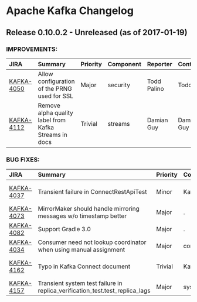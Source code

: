 
<!---
# Licensed to the Apache Software Foundation (ASF) under one
# or more contributor license agreements.  See the NOTICE file
# distributed with this work for additional information
# regarding copyright ownership.  The ASF licenses this file
# to you under the Apache License, Version 2.0 (the
# "License"); you may not use this file except in compliance
# with the License.  You may obtain a copy of the License at
#
#     http://www.apache.org/licenses/LICENSE-2.0
#
# Unless required by applicable law or agreed to in writing, software
# distributed under the License is distributed on an "AS IS" BASIS,
# WITHOUT WARRANTIES OR CONDITIONS OF ANY KIND, either express or implied.
# See the License for the specific language governing permissions and
# limitations under the License.
-->
# Apache Kafka Changelog

## Release 0.10.0.2 - Unreleased (as of 2017-01-19)



### IMPROVEMENTS:

| JIRA | Summary | Priority | Component | Reporter | Contributor |
|:---- |:---- | :--- |:---- |:---- |:---- |
| [KAFKA-4050](https://issues.apache.org/jira/browse/KAFKA-4050) | Allow configuration of the PRNG used for SSL |  Major | security | Todd Palino | Todd Palino |
| [KAFKA-4112](https://issues.apache.org/jira/browse/KAFKA-4112) | Remove alpha quality label from Kafka Streams in docs |  Trivial | streams | Damian Guy | Damian Guy |


### BUG FIXES:

| JIRA | Summary | Priority | Component | Reporter | Contributor |
|:---- |:---- | :--- |:---- |:---- |:---- |
| [KAFKA-4037](https://issues.apache.org/jira/browse/KAFKA-4037) | Transient failure in ConnectRestApiTest |  Minor | KafkaConnect | Ewen Cheslack-Postava | Ewen Cheslack-Postava |
| [KAFKA-4073](https://issues.apache.org/jira/browse/KAFKA-4073) | MirrorMaker should handle mirroring messages w/o timestamp better |  Major | . | Jun Rao | Ismael Juma |
| [KAFKA-4082](https://issues.apache.org/jira/browse/KAFKA-4082) | Support Gradle 3.0 |  Major | . | Ismael Juma | Ismael Juma |
| [KAFKA-4034](https://issues.apache.org/jira/browse/KAFKA-4034) | Consumer need not lookup coordinator when using manual assignment |  Major | consumer | Jason Gustafson | Jason Gustafson |
| [KAFKA-4162](https://issues.apache.org/jira/browse/KAFKA-4162) | Typo in Kafka Connect document |  Trivial | KafkaConnect | David Chen | Ewen Cheslack-Postava |
| [KAFKA-4157](https://issues.apache.org/jira/browse/KAFKA-4157) | Transient system test failure in replica\_verification\_test.test\_replica\_lags |  Major | system tests | Grant Henke | Grant Henke |


